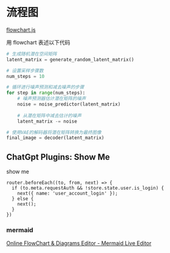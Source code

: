 # 流程图



[flowchart\.js](http://flowchart.js.org/)

用 flowchart 表述以下代码

```python
# 生成随机潜在空间矩阵
latent_matrix = generate_random_latent_matrix()

# 设置采样步骤数
num_steps = 10

# 循环进行噪声预测和减去噪声的步骤
for step in range(num_steps):
    # 噪声预测器估计潜在矩阵的噪声
    noise = noise_predictor(latent_matrix)
    
    # 从潜在矩阵中减去估计的噪声
    latent_matrix -= noise

# 使用VAE的解码器将潜在矩阵转换为最终图像
final_image = decoder(latent_matrix)

```

##  ChatGpt Plugins: Show Me

show me 

```
router.beforeEach((to, from, next) => {
  if (to.meta.requestAuth && !store.state.user.is_login) {
    next({ name: 'user_account_login' });
  } else {
    next();
  }
})

```

### mermaid 

[Online FlowChart & Diagrams Editor \- Mermaid Live Editor](https://mermaid.live/edit#pako:eNp1Us1Kw0AQfpWw5_YFchDsj9aDJ70lRdZm-wNNUpINIiGHCmJAbAtKrfTS2lYjIqlgqaSgL9PdxLdwkxSbgp3T7vczMzuzJiipEgI8KNfVs1IVapg7zokKx0I3TisabFQ5YvfJwsuomM6avnMds2HsCv6dQ-05nbWDZ5s8OEUund7hMmbwdUsuJ8yx_B7SpmutLZlIkRUCd07fL0in5b-6tDUh7VFxLcpGopxJ7DHtvlkhtCZzjOTo4Ornsbf89PwXLxLnBdr_oN0p0jRVO5GRrsMKStF2xx97cZPFLSluEln2ViWXi5E_aNKeSzpPMZ14wl7ojhUJ676wUYz7J7akSDZQEOKR_I080XUhUhwIhA28O2Ucse-DobNSIEUCKSAjTYY1ie3TDGER4CqSkQh4dpRQGRp1LAJRsZgUGlg9OldKgMeagVLAaEgQo1wNsqXLm2BeqmFVA3wZ1nUGouh6GP-b6PtYvySD9aQ)

